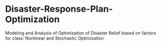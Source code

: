 # Disaster-Response-Plan-Optimization
Modeling and Analysis of Optimization of Disaster Relief based on factors for class: Nonlinear and Stochastic Optimization
